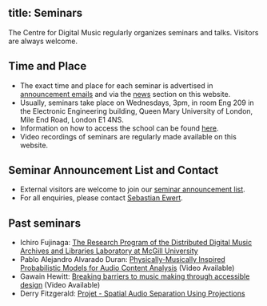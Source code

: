 title: Seminars
---------

The Centre for Digital Music regularly organizes seminars and talks. Visitors are always welcome. 

Time and Place
--------

* The exact time and place for each seminar is advertised in <a href="http://www.lists.qmul.ac.uk/sympa/info/eecs-c4dm-seminars">announcement emails</a> and via the <a href="/news/">news</a> section on this website.
* Usually, seminars take place on Wednesdays, 3pm, in room Eng 209 in the Electronic Engineering building, Queen Mary University of London, Mile End Road, London E1 4NS.
* Information on how to access the school can be found <a href="http://www.eecs.qmul.ac.uk/contact-us">here</a>.
* Video recordings of seminars are regularly made available on this website.

Seminar Announcement List and Contact
--------
* External visitors are welcome to join our <a href="http://www.lists.qmul.ac.uk/sympa/info/eecs-c4dm-seminars">seminar announcement list</a>.
* For all enquiries, please contact <a href="http://www.eecs.qmul.ac.uk/people/view/21068/sebastian-ewert">Sebastian Ewert</a>.

Past seminars
--------
* Ichiro Fujinaga: <a href="/news/news_template___news.2016-02-18.C4DM_Seminar_-_Ichiro_Fujinaga.html">The Research Program of the Distributed Digital Music Archives and Libraries Laboratory at McGill University </a>
* Pablo Alejandro Alvarado Duran: <a href="/news/news_template___news.2016-02-10.C4DM_Seminar_-_Pablo_Alejandro_Alvarado_Duran.html">Physically-Musically Inspired Probabilistic Models for Audio Content Analysis</a> (Video Available)
* Gawain Hewitt: <a href="/news/news.2016-01-27.C4DM_Seminar_-_Gawain_Hewitt.html">Breaking barriers to music making through accessible design</a> (Video Available)
* Derry Fitzgerald: <a href="/news/news.2016-01-13.C4DM_Seminar_-_Derry_FitzGerald.html">Projet - Spatial Audio Separation Using Projections</a>

